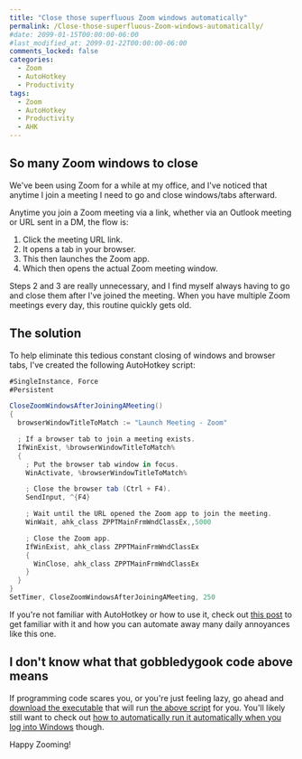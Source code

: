 ```yaml
---
title: "Close those superfluous Zoom windows automatically"
permalink: /Close-those-superfluous-Zoom-windows-automatically/
#date: 2099-01-15T00:00:00-06:00
#last_modified_at: 2099-01-22T00:00:00-06:00
comments_locked: false
categories:
  - Zoom
  - AutoHotkey
  - Productivity
tags:
  - Zoom
  - AutoHotkey
  - Productivity
  - AHK
---
```


## So many Zoom windows to close

We've been using Zoom for a while at my office, and I've noticed that anytime I join a meeting I need to go and close windows/tabs afterward.

Anytime you join a Zoom meeting via a link, whether via an Outlook meeting or URL sent in a DM, the flow is:

1. Click the meeting URL link.
1. It opens a tab in your browser.
1. This then launches the Zoom app.
1. Which then opens the actual Zoom meeting window.

Steps 2 and 3 are really unnecessary, and I find myself always having to go and close them after I've joined the meeting.
When you have multiple Zoom meetings every day, this routine quickly gets old.

## The solution

To help eliminate this tedious constant closing of windows and browser tabs, I've created the following AutoHotkey script:

```csharp
#SingleInstance, Force
#Persistent

CloseZoomWindowsAfterJoiningAMeeting()
{
  browserWindowTitleToMatch := "Launch Meeting - Zoom"

  ; If a browser tab to join a meeting exists.
  IfWinExist, %browserWindowTitleToMatch%
  {
    ; Put the browser tab window in focus.
    WinActivate, %browserWindowTitleToMatch%

    ; Close the browser tab (Ctrl + F4).
    SendInput, ^{F4}

    ; Wait until the URL opened the Zoom app to join the meeting.
    WinWait, ahk_class ZPPTMainFrmWndClassEx,,5000

    ; Close the Zoom app.
    IfWinExist, ahk_class ZPPTMainFrmWndClassEx
    {
      WinClose, ahk_class ZPPTMainFrmWndClassEx
    }
  }
}
SetTimer, CloseZoomWindowsAfterJoiningAMeeting, 250
```

If you're not familiar with AutoHotkey or how to use it, check out [this post](/Get-up-and-running-with-AutoHotkey) to get familiar with it and how you can automate away many daily annoyances like this one.

## I don't know what that gobbledygook code above means

If programming code scares you, or you're just feeling lazy, go ahead and [download the executable](/assets/Posts/2020-09-29-Close-those-superfluous-Zoom-windows-automatically/CloseZoomWindowsAfterJoiningMeeting.exe) that will run [the above script](/assets/Posts/2020-09-29-Close-those-superfluous-Zoom-windows-automatically/CloseZoomWindowsAfterJoiningMeeting.ahk) for you.
You'll likely still want to check out [how to automatically run it automatically when you log into Windows](/Get-up-and-running-with-AutoHotkey/#run-scripts-automatically-at-startup) though.

Happy Zooming!
